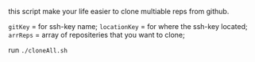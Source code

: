 this script make your life easier to clone multiable reps from github.

`gitKey` = for ssh-key name;
`locationKey` = for where the ssh-key located;
`arrReps` = array of repositeries that you want to clone;

run `./cloneAll.sh`
